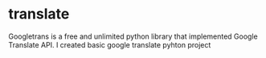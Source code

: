 # translate
Googletrans is a free and unlimited python library that implemented Google Translate API.
I created basic google translate pyhton project
